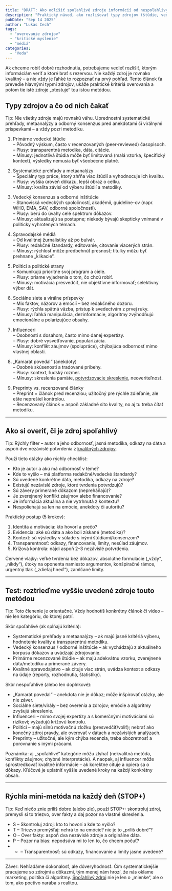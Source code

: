 ```yaml
---
title: "DRAFT: Ako odlíšiť spoľahlivé zdroje informácií od nespoľahlivých?"
description: "Praktický návod, ako rozlišovať typy zdrojov (štúdie, vedecký konsenzus, politici, kamaráti, sociálne siete, influenceri) a ako si overiť ich dôveryhodnosť."
pubDate: "Sep 14 2025"
author: "Lukas Cech"
tags:
  - "overovanie zdrojov"
  - "kritické myslenie"
  - "médiá"
categories:
  - "Veda"
---
```


Ak chceme robiť dobré rozhodnutia, potrebujeme vedieť rozlíšiť, ktorým informáciám veriť a ktoré brať s rezervou. Nie každý zdroj je rovnako kvalitný – a nie vždy je ľahké to rozpoznať na prvý pohľad. Tento článok ťa prevedie hlavnými typmi zdrojov, ukáže praktické kritériá overovania a potom tie isté zdroje „otestuje“ tou istou metódou.

## Typy zdrojov a čo od nich čakať

<aside class="callout callout--tip">
Tip: Nie všetky zdroje majú rovnakú váhu. Uprednostni systematické prehľady, metaanalýzy a odborný konsenzus pred anekdotami či virálnymi príspevkami – a vždy pozri metodiku.
</aside>

1) Primárne vedecké štúdie  
– Pôvodný výskum, často v recenzovaných (peer‑reviewed) časopisoch.  
– Plusy: transparentná metodika, dáta, citácie.  
– Mínusy: jednotlivá štúdia môže byť limitovaná (malá vzorka, špecifický kontext), výsledky nemusia byť všeobecne platné.

2) Systematické prehľady a metaanalýzy  
– Špeciálny typ práce, ktorý zhŕňa viac štúdií a vyhodnocuje ich kvalitu.  
– Plusy: vyššia úroveň dôkazu, lepší obraz o celku.  
– Mínusy: kvalita závisí od výberu štúdií a metodiky.

3) Vedecký konsenzus a odborné inštitúcie  
– Stanoviská vedeckých spoločností, akadémií, guideline-ov (napr. WHO, EMA, SAV, odborné spoločnosti).  
– Plusy: berú do úvahy celé spektrum dôkazov.  
– Mínusy: aktualizujú sa postupne; niekedy bývajú skepticky vnímané v politicky vyhrotených témach.

4) Spravodajské médiá  
– Od kvalitnej žurnalistiky až po bulvár.  
– Plusy: redakčné štandardy, editovanie, citovanie viacerých strán.  
– Mínusy: rýchlosť môže predbehnúť presnosť; titulky môžu byť prehnane „klikacie“.

5) Politici a politické strany  
– Komunikujú prioritne svoj program a ciele.  
– Plusy: priame vyjadrenia o tom, čo chcú robiť.  
– Mínusy: motivácia presvedčiť, nie objektívne informovať; selektívny výber dát.

6) Sociálne siete a virálne príspevky  
– Mix faktov, názorov a emócií – bez redakčného dozoru.  
– Plusy: rýchla spätná väzba, prístup k svedectvám z prvej ruky.  
– Mínusy: ľahká manipulácia, dezinformácie, algoritmy zvýhodňujú emocionálne a polarizujúce obsahy.

7) Influenceri  
– Osobnosti s dosahom, často mimo danej expertízy.  
– Plusy: dobré vysvetľovanie, popularizácia.  
– Mínusy: konflikt záujmov (spolupráce), chýbajúca odbornosť mimo vlastnej oblasti.

8) „Kamarát povedal“ (anekdoty)  
– Osobné skúsenosti a tradované príbehy.  
– Plusy: kontext, ľudský rozmer.  
– Mínusy: skreslenia pamäte, <a href="/blog/zakladne-typy-zaujatosti/#konfirmacne-skreslenie">potvrdzovacie skreslenie</a>, neoveriteľnosť.

9) Preprinty vs. recenzované články  
– Preprint = článok pred recenziou; užitočný pre rýchle zdieľanie, ale ešte neprešiel kontrolou.  
– Recenzovaný článok = aspoň základné sito kvality, no aj tu treba čítať metodiku.

---

## Ako si overiť, či je zdroj spoľahlivý

<aside class="callout callout--tip">
Tip: Rýchly filter – autor a jeho odbornosť, jasná metodika, odkazy na dáta a aspoň dve nezávislé potvrdenia z <a href="/blog/ako-odlisit-spolahlive-zdroje-informacii-od-nespolahlivych/">kvalitných zdrojov</a>.
</aside>

Použi tieto otázky ako rýchly checklist:

- Kto je autor a akú má odbornosť v téme?  
- Kde to vyšlo – má platforma redakčné/vedecké štandardy?  
- Sú uvedené konkrétne dáta, metodika, odkazy na zdroje?  
- Existujú nezávislé zdroje, ktoré tvrdenia potvrdzujú?  
- Sú závery primerané dôkazom (nepreháňajú)?  
- Je zverejnený konflikt záujmov alebo financovanie?  
- Je informácia aktuálna a nie vytrhnutá z kontextu?  
- Nespoliehajú sa len na emócie, anekdoty či autoritu?

Praktický postup (5 krokov):

1) Identita a motivácia: kto hovorí a prečo?  
2) Evidencia: aké sú dáta a ako boli získané (metodika)?  
3) Kontext: sú výsledky v súlade s inými štúdiami/konsenzom?  
4) Transparentnosť: odkazy, financovanie, limity, nesúlad záujmov.  
5) Krížová kontrola: nájdi aspoň 2–3 nezávislé potvrdenia.

Červené vlajky: veľké tvrdenia bez dôkazov, absolútne formulácie („vždy“, „nikdy“), útoky na oponenta namiesto argumentov, konšpiračné rámce, urgentný tlak („zdieľaj hneď“), zamlčané limity.

---

## Test: roztrieďme vyššie uvedené zdroje touto metódou

<aside class="callout callout--tip">
Tip: Toto členenie je orientačné. Vždy hodnotíš konkrétny článok či video – nie len kategóriu, do ktorej patrí.
</aside>

Skôr spoľahlivé (ak spĺňajú kritériá):

- Systematické prehľady a metaanalýzy – ak majú jasné kritériá výberu, hodnotenie kvality a transparentnú metodiku.  
- Vedecký konsenzus / odborné inštitúcie – ak vychádzajú z aktuálneho korpusu dôkazov a uvádzajú zdrojovanie.  
- Primárne recenzované štúdie – ak majú adekvátnu vzorku, zverejnené dáta/metodiku a primerané závery.  
- Kvalitné spravodajstvo – ak cituje viac strán, uvádza kontext a odkazy na údaje (reporty, rozhodnutia, štatistiky).

Skôr nespoľahlivé (alebo len doplnkové):

- „Kamarát povedal“ – anekdota nie je dôkaz; môže inšpirovať otázky, ale nie záver.  
- Sociálne siete/virály – bez overenia a zdrojov; emócie a algoritmy zvyšujú skreslenie.  
- Influenceri – mimo svojej expertízy a s komerčnými motiváciami sú rizikoví; vyžadujú krížovú kontrolu.  
- Politici – majú silnú motivačnú zložku (presvedčiť/voliť); nebrať ako konečný zdroj pravdy, ale overovať v dátach a nezávislých analýzach.  
- Preprinty – užitočné, ale kým chýba recenzia, treba obozretnosť a porovnanie s inými prácami.

Poznámka: aj „spoľahlivé“ kategórie môžu zlyhať (nekvalitná metóda, konflikty záujmov, chybné interpretácie). A naopak, aj influencer môže sprostredkovať kvalitné informácie – ak korektne cituje a opiera sa o dôkazy. Kľúčové je uplatniť vyššie uvedené kroky na každý konkrétny obsah.

---

## Rýchla mini-metóda na každý deň (STOP+)

<aside class="callout callout--tip">
Tip: Keď niečo znie príliš dobre (alebo zle), použi STOP+: skontroluj zdroj, premysli si to triezvo, over fakty a daj pozor na vlastné skreslenia.
</aside>

- S – Skontroluj zdroj: kto to hovorí a kde to vyšlo?  
- T – Triezvo premýšľaj: nehrá to na emócie? nie je to „príliš dobré“?  
- O – Over fakty: aspoň dva nezávislé zdroje a originálne dáta.  
- P – Pozor na bias: nepodsúva mi to len to, čo chcem počuť?  
- + – Transparentnosť: sú odkazy, financovanie a limity jasne uvedené?

---

Záver: Nehľadáme dokonalosť, ale dôveryhodnosť. Čím systematickejšie pracujeme so zdrojmi a dôkazmi, tým menej nám hrozí, že nás oklame marketing, politika či algoritmy. <a href="/blog/ako-odlisit-spolahlive-zdroje-informacii-od-nespolahlivych/">Spoľahlivý zdroj</a> nie je len o „mienke“, ale o tom, ako poctivo narába s realitou.
